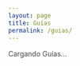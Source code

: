 ```yaml
---
layout: page
title: Guías
permalink: /guias/
---
```


<div class="guias-page">
  <div id="guias-status" class="small text-dim" style="margin:1rem 0;opacity:.8">
    Cargando Guías…
  </div>
  <div id="guias-list" class="guias-list"></div>
</div>

<script>
  window.LIST_CONFIG = {
    APP_URL:  'https://script.google.com/macros/s/AKfycbyj-wGGjtdzh_41BjqJJLAGYH7IDPrEhIUGGBQh59IY0YBCO1jGukCa9_KORALgr2mpbg/exec',
    FILE_ID:  '1uWoOFG4sKfvmX_RxcK8z0Mhrwn9rpmba',  // mismo JSON unificado
    FILE_TYPE:'json',
    KIND:     'guia'
  };
</script>

<link rel="stylesheet" href="{{ '/assets/css/guias.css' | relative_url }}">
<script src="{{ '/assets/js/guias.js' | relative_url }}" defer></script>
